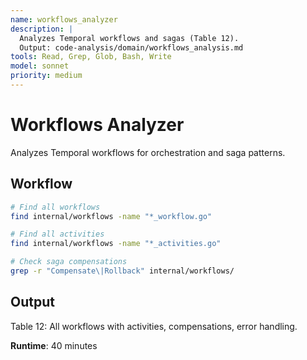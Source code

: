 ```yaml
---
name: workflows_analyzer
description: |
  Analyzes Temporal workflows and sagas (Table 12).
  Output: code-analysis/domain/workflows_analysis.md
tools: Read, Grep, Glob, Bash, Write
model: sonnet
priority: medium
---
```


# Workflows Analyzer

Analyzes Temporal workflows for orchestration and saga patterns.

## Workflow
```bash
# Find all workflows
find internal/workflows -name "*_workflow.go"

# Find all activities
find internal/workflows -name "*_activities.go"

# Check saga compensations
grep -r "Compensate\|Rollback" internal/workflows/
```

## Output
Table 12: All workflows with activities, compensations, error handling.

**Runtime**: 40 minutes
